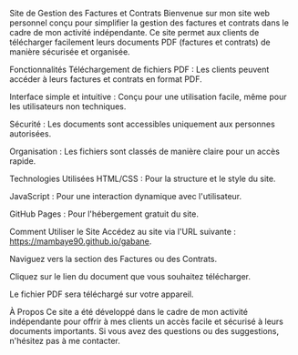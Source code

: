 Site de Gestion des Factures et Contrats
Bienvenue sur mon site web personnel conçu pour simplifier la gestion des factures et contrats dans le cadre de mon activité indépendante. Ce site permet aux clients de télécharger facilement leurs documents PDF (factures et contrats) de manière sécurisée et organisée.

Fonctionnalités
Téléchargement de fichiers PDF : Les clients peuvent accéder à leurs factures et contrats en format PDF.

Interface simple et intuitive : Conçu pour une utilisation facile, même pour les utilisateurs non techniques.

Sécurité : Les documents sont accessibles uniquement aux personnes autorisées.

Organisation : Les fichiers sont classés de manière claire pour un accès rapide.

Technologies Utilisées
HTML/CSS : Pour la structure et le style du site.

JavaScript : Pour une interaction dynamique avec l'utilisateur.

GitHub Pages : Pour l'hébergement gratuit du site.

Comment Utiliser le Site
Accédez au site via l'URL suivante : https://mambaye90.github.io/gabane.

Naviguez vers la section des Factures ou des Contrats.

Cliquez sur le lien du document que vous souhaitez télécharger.

Le fichier PDF sera téléchargé sur votre appareil.

À Propos
Ce site a été développé dans le cadre de mon activité indépendante pour offrir à mes clients un accès facile et sécurisé à leurs documents importants. Si vous avez des questions ou des suggestions, n'hésitez pas à me contacter.
